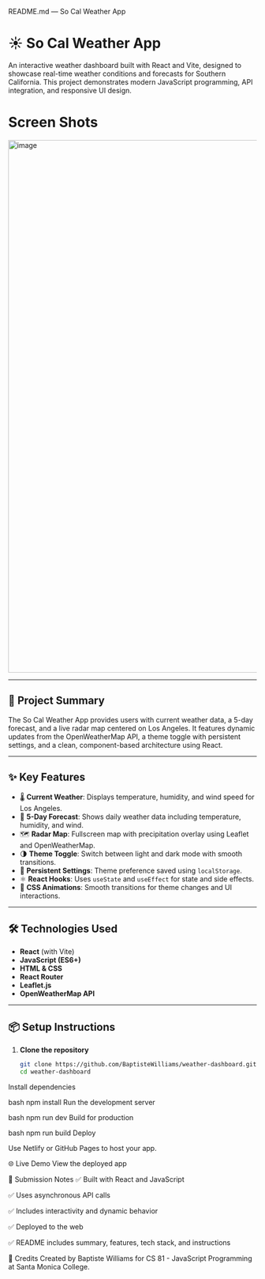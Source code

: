 README.md — So Cal Weather App

# ☀️ So Cal Weather App

An interactive weather dashboard built with React and Vite, designed to showcase real-time weather conditions and forecasts for Southern California. This project demonstrates modern JavaScript programming, API integration, and responsive UI design.


# Screen Shots

<img width="1917" height="1078" alt="image" src="https://github.com/user-attachments/assets/c9c37e85-5455-4cc0-992d-cb8d2c913e87" />

---

## 🚀 Project Summary

The So Cal Weather App provides users with current weather data, a 5-day forecast, and a live radar map centered on Los Angeles. It features dynamic updates from the OpenWeatherMap API, a theme toggle with persistent settings, and a clean, component-based architecture using React.

---

## ✨ Key Features

- 🌡️ **Current Weather**: Displays temperature, humidity, and wind speed for Los Angeles.
- 📅 **5-Day Forecast**: Shows daily weather data including temperature, humidity, and wind.
- 🗺️ **Radar Map**: Fullscreen map with precipitation overlay using Leaflet and OpenWeatherMap.
- 🌗 **Theme Toggle**: Switch between light and dark mode with smooth transitions.
- 💾 **Persistent Settings**: Theme preference saved using `localStorage`.
- ⚛️ **React Hooks**: Uses `useState` and `useEffect` for state and side effects.
- 🎨 **CSS Animations**: Smooth transitions for theme changes and UI interactions.

---

## 🛠️ Technologies Used

- **React** (with Vite)
- **JavaScript (ES6+)**
- **HTML & CSS**
- **React Router**
- **Leaflet.js**
- **OpenWeatherMap API**

---

## 📦 Setup Instructions

1. **Clone the repository**  
   ```bash
   git clone https://github.com/BaptisteWilliams/weather-dashboard.git
   cd weather-dashboard
Install dependencies

bash
npm install
Run the development server

bash
npm run dev
Build for production

bash
npm run build
Deploy

Use Netlify or GitHub Pages to host your app.

🌐 Live Demo
View the deployed app

📁 Submission Notes
✅ Built with React and JavaScript

✅ Uses asynchronous API calls

✅ Includes interactivity and dynamic behavior

✅ Deployed to the web

✅ README includes summary, features, tech stack, and instructions

🙌 Credits
Created by Baptiste Williams for CS 81 - JavaScript Programming at Santa Monica College.
